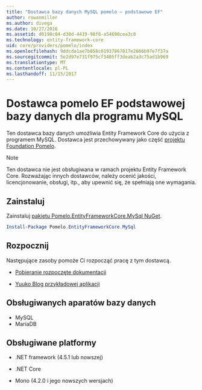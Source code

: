 ```yaml
---
title: "Dostawca bazy danych MySQL pomelo — podstawowe EF"
author: rowanmiller
ms.author: divega
ms.date: 10/27/2016
ms.assetid: d0198c04-d30d-4419-98f8-a54690cea3c8
ms.technology: entity-framework-core
uid: core/providers/pomelo/index
ms.openlocfilehash: 9ddcda1ae7b058c01937867817e2666b97e7f37a
ms.sourcegitcommit: 5e2d97e731f975cf3405ff3deab2a3c75ad1b969
ms.translationtype: MT
ms.contentlocale: pl-PL
ms.lasthandoff: 11/15/2017
---
```

# <a name="pomelo-ef-core-database-provider-for-mysql"></a>Dostawca pomelo EF podstawowej bazy danych dla programu MySQL

Ten dostawca bazy danych umożliwia Entity Framework Core do użycia z programem MySQL. Dostawca jest przechowywany jako część [projektu Foundation Pomelo](https://github.com/PomeloFoundation/Pomelo.EntityFrameworkCore.MySql).

> [!NOTE]  
>
> Ten dostawca nie jest obsługiwana w ramach projektu Entity Framework Core. Rozważając innych dostawców, należy ocenić jakości, licencjonowanie, obsługi, itp., aby upewnić się, że spełniają one wymagania.

## <a name="install"></a>Zainstaluj

Zainstaluj [pakietu Pomelo.EntityFrameworkCore.MySql NuGet](https://www.nuget.org/packages/Pomelo.EntityFrameworkCore.MySql).

``` powershell
Install-Package Pomelo.EntityFrameworkCore.MySql
```

## <a name="get-started"></a>Rozpocznij

Następujące zasoby pomoże Ci rozpocząć pracę z tym dostawcą.
* [Pobieranie rozpoczęte dokumentacji](https://github.com/PomeloFoundation/Pomelo.EntityFrameworkCore.MySql/blob/master/README.md#getting-started)

* [Yuuko Blog przykładowej aplikacji](https://github.com/PomeloFoundation/YuukoBlog)

## <a name="supported-database-engines"></a>Obsługiwanych aparatów bazy danych

* MySQL
* MariaDB

## <a name="supported-platforms"></a>Obsługiwane platformy

* .NET framework (4.5.1 lub nowszej)

* .NET Core

* Mono (4.2.0 i jego nowszych wersjach)

